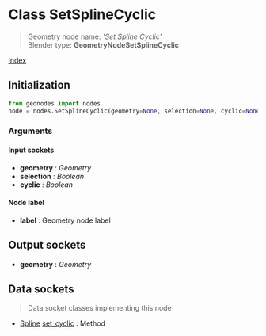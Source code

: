 
# Class SetSplineCyclic

> Geometry node name: _'Set Spline Cyclic'_<br>Blender type:  **GeometryNodeSetSplineCyclic**


[Index](/docs/index.md)

## Initialization


```python
from geonodes import nodes
node = nodes.SetSplineCyclic(geometry=None, selection=None, cyclic=None, label=None)
```


### Arguments


#### Input sockets



- **geometry** : _Geometry_
- **selection** : _Boolean_
- **cyclic** : _Boolean_



#### Node label



- **label** : Geometry node label



## Output sockets



- **geometry** : _Geometry_



## Data sockets

> Data socket classes implementing this node




- [Spline](../sockets/Spline.md) [set_cyclic](../sockets/Spline.md#set_cyclic) : Method


